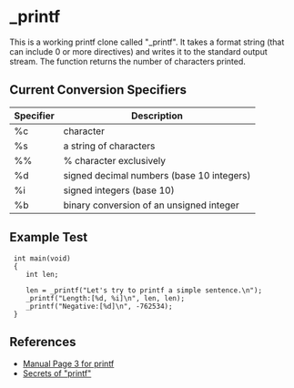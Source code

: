 # _printf
This is a working printf clone called "_printf". It takes a format string
(that can include 0 or more directives) and writes it to the standard output
stream. The function returns the number of characters printed.
## Current Conversion Specifiers
| Specifier | Description |
| --------  | ----------- |
| %c | character |
| %s | a string of characters |
| %% | % character exclusively |
| %d | signed decimal numbers (base 10 integers) |
| %i | signed integers (base 10) |
| %b | binary conversion of an unsigned integer |
## Example Test
```
 int main(void)
 {
    int len;

    len = _printf("Let's try to printf a simple sentence.\n");
    _printf("Length:[%d, %i]\n", len, len);
    _printf("Negative:[%d]\n", -762534);
 }
```
## References
* [Manual Page 3 for printf](https://linux.die.net/man/3/printf)
* [Secrets of "printf"](https://www.cypress.com/file/54761/download)